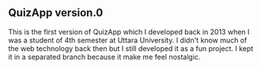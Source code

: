 ## QuizApp version.0
This is the first version of QuizApp which I developed back in 2013 when I was a student of 4th semester at Uttara University. I didn't know much of the web technology back then but I still developed it as a fun project. I kept it in a separated branch because it make me feel nostalgic.
